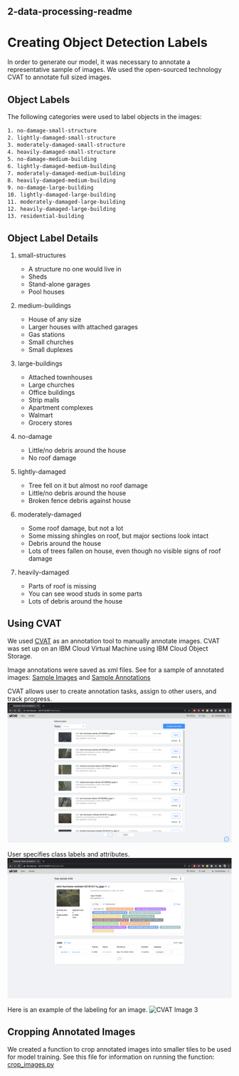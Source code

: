 	
## 2-data-processing-readme


# Creating Object Detection Labels

In order to generate our model, it was necessary to annotate a representative sample of images. We used the open-sourced technology CVAT to annotate full sized images. 

## Object Labels

The following categories were used to label objects in the images:

	1. no-damage-small-structure
	2. lightly-damaged-small-structure
	3. moderately-damaged-small-structure
	4. heavily-damaged-small-structure
	5. no-damage-medium-building
	6. lightly-damaged-medium-building
	7. moderately-damaged-medium-building
	8. heavily-damaged-medium-building
	9. no-damage-large-building
	10. lightly-damaged-large-building
	11. moderately-damaged-large-building
	12. heavily-damaged-large-building
	13. residential-building

## Object Label Details

1. small-structures
	- A structure no one would live in
	- Sheds
	- Stand-alone garages
	- Pool houses
	
2. medium-buildings
	- House of any size
	- Larger houses with attached garages
	- Gas stations
	- Small churches
	- Small duplexes
	
3. large-buildings
	- Attached townhouses
	- Large churches
	- Office buildings
	- Strip malls
	- Apartment complexes
	- Walmart
	- Grocery stores
	
4. no-damage
	- Little/no debris around the house
	- No roof damage
	
5. lightly-damaged
	- Tree fell on it but almost no roof damage
	- Little/no debris around the house
	- Broken fence debris against house
	
6. moderately-damaged
	- Some roof damage, but not a lot
	- Some missing shingles on roof, but major sections look intact
	- Debris around the house
	- Lots of trees fallen on house, even though no visible signs of roof damage
	
7. heavily-damaged
	- Parts of roof is missing
	- You can see wood studs in some parts
	- Lots of debris around the house

## Using CVAT

We used [CVAT](https://github.com/opencv/cvat) as an annotation tool to manually annotate images. CVAT was set up on an IBM Cloud Virtual Machine using IBM Cloud Object Storage. 

Image annotations were saved as xml files. See for a sample of annotated images: [Sample Images](https://github.com/keriwheatley/debris-estimation-call-for-code/tree/master/2-data-processing/code-crop-annotated-images/sample_images_dir) and [Sample Annotations](https://github.com/keriwheatley/debris-estimation-call-for-code/tree/master/2-data-processing/code-crop-annotated-images/sample_annotations_dir)

CVAT allows user to create annotation tasks, assign to other users, and track progress.
![CVAT Image 1](https://github.com/keriwheatley/debris-estimation-call-for-code/blob/master/2-data-processing/cvat-image-1.png)

User specifies class labels and attributes.
![CVAT Image 2](https://github.com/keriwheatley/debris-estimation-call-for-code/blob/master/2-data-processing/cvat-image-2.png)

Here is an example of the labeling for an image.
![CVAT Image 3](https://github.com/keriwheatley/debris-estimation-call-for-code/blob/master/2-data-processing/cvat-image-3.png)

## Cropping Annotated Images

We created a function to crop annotated images into smaller tiles to be used for model training. See this file for information on running the function: [crop_images.py](https://github.com/keriwheatley/debris-estimation-call-for-code/blob/master/2-data-processing/code-crop-annotated-images/crop_images.py)